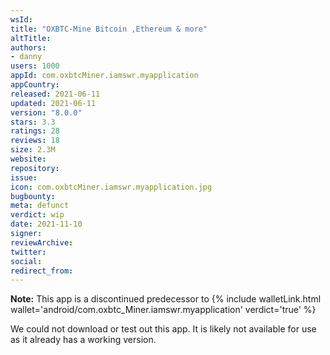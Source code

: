 ```yaml
---
wsId: 
title: "OXBTC-Mine Bitcoin ,Ethereum & more"
altTitle: 
authors:
- danny
users: 1000
appId: com.oxbtcMiner.iamswr.myapplication
appCountry: 
released: 2021-06-11
updated: 2021-06-11
version: "8.0.0"
stars: 3.3
ratings: 28
reviews: 18
size: 2.3M
website: 
repository: 
issue: 
icon: com.oxbtcMiner.iamswr.myapplication.jpg
bugbounty: 
meta: defunct
verdict: wip
date: 2021-11-10
signer: 
reviewArchive:
twitter: 
social:
redirect_from:
---
```


**Note:**  This app is a discontinued predecessor to  {% include walletLink.html wallet='android/com.oxbtc_Miner.iamswr.myapplication' verdict='true' %}

We could not download or test out this app. It is likely not available for use as it already has a working version.
